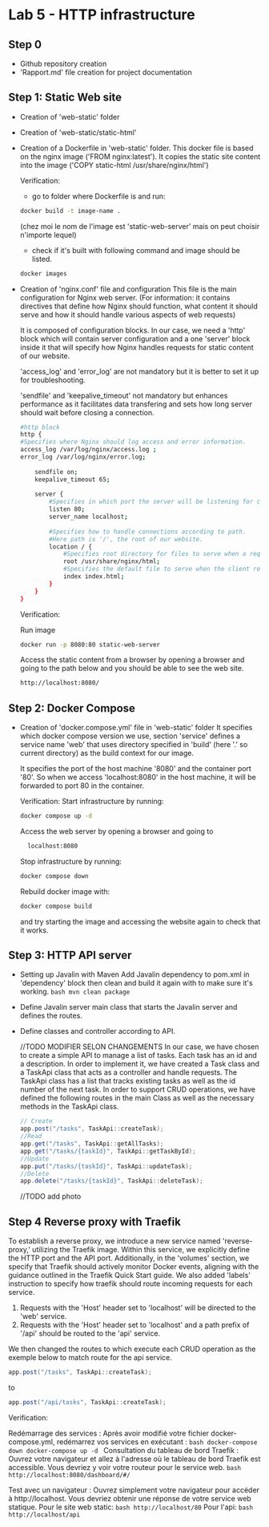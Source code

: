 Lab 5 - HTTP infrastructure
=============================

## Step 0
- Github repository creation
- 'Rapport.md' file creation for project documentation

## Step 1: Static Web site
- Creation of 'web-static' folder
- Creation of 'web-static/static-html'
- Creation of a Dockerfile in 'web-static' folder.
  This docker file is based on the nginx image ('FROM nginx:latest'). It copies the static site content into the image ('COPY static-html /usr/share/nginx/html')
  
  Verification:
  - go to folder where Dockerfile is and run:
  
  ```bash
  docker build -t image-name . 
  ```
  
  (chez moi le nom de l'image est 'static-web-server' mais on peut choisir n'importe lequel)

  - check if it's built with following command and image should be listed.
  
  ```bash 
  docker images 
  ```
- Creation of 'nginx.conf' file and configuration
  This file is the main configuration for Nginx web server.
  (For information: it contains directives that define how Nginx should function, what content it should serve and how it should handle various aspects of web requests)

  It is composed of configuration blocks. In our case, we need a 'http' block which will contain server configuration and a one 'server' block inside it that will specify how Nginx handles requests for static content of our website.

  'access_log' and 'error_log' are not mandatory but it is better to set it up for troubleshooting.

  'sendfile' and 'keepalive_timeout' not mandatory but enhances performance as it facilitates data transfering and sets how long server should wait before closing a connection.

    ```bash
  #http block  
  http { 
    #Specifies where Nginx should log access and error information. 
    access_log /var/log/nginx/access.log ;
    error_log /var/log/nginx/error.log;
      
        sendfile on;
        keepalive_timeout 65;
      
        server {
            #Specifies in which port the server will be listening for connections to serve the content
            listen 80; 
            server_name localhost;
      
            #Specifies how to handle connections according to path. 
            #Here path is '/', the root of our website.  
            location / {
                #Specifies root directory for files to serve when a request is made to the specified path. 
                root /usr/share/nginx/html;
                #Specifies the default file to serve when the client requests a directory without specifying a particular file.
                index index.html;
            }
        }
    }
  ```

  Verification:
  
  Run image
  
  ```bash 
  docker run -p 8080:80 static-web-server 
  ```
  
  Access the static content from a browser by opening a browser and going to the path below and you should be able to see the web site. 
  
  ```bash
  http://localhost:8080/ 
  ```

## Step 2: Docker Compose
- Creation of 'docker.compose.yml' file in 'web-static' folder
  It specifies which docker compose version we use, section 'service' defines a service name 'web' that uses directory specified in 'build' (here '.' so current directory) as the build context for our image. 
  
  It specifies the port of the host machine '8080' and the container port '80'. So when we access 'localhost:8080' in the host machine, it will be forwarded to port 80 in the container. 
  
  Verification:
  Start infrastructure by running:
  ```bash
  docker compose up -d
  ```
  Access the web server by opening a browser and going to 
  ```bash 
    localhost:8080
  ```
  Stop infrastructure by running:
  ```bash
  docker compose down
  ```
  Rebuild docker image with:
  ```bash
  docker compose build
  ```
  and try starting the image and accessing the website again to check that it works.

## Step 3: HTTP API server

- Setting up Javalin with Maven
  Add Javalin dependency to pom.xml in 'dependency' block then clean and build it again with to make sure it's working.
  ``bash
  mvn clean package
  ``
- Define Javalin server main class that starts the Javalin server and defines the routes. 
- Define classes and controller according to API. 
  
  //TODO MODIFIER SELON CHANGEMENTS
  In our case, we have chosen to create a simple API to manage a list of tasks. Each task has an id and a description. In order to implement it, we have created a Task class and a TaskApi class that acts as a controller and handle requests. 
  The TaskApi class has a list that tracks existing tasks as well as the id number of the next task. 
  In order to support CRUD operations, we have defined the following routes in the main Class as well as the necessary methods in the TaskApi class.

  ```java
  // Create
  app.post("/tasks", TaskApi::createTask);
  //Read
  app.get("/tasks", TaskApi::getAllTasks);
  app.get("/tasks/{taskId}", TaskApi::getTaskById);
  //Update
  app.put("/tasks/{taskId}", TaskApi::updateTask);
  //Delete
  app.delete("/tasks/{taskId}", TaskApi::deleteTask);
  ```
  //TODO add photo

## Step 4 Reverse proxy with Traefik

To establish a reverse proxy, we introduce a new service named 'reverse-proxy,' utilizing the Traefik image. Within this service, we explicitly define the HTTP port and the API port. Additionally, in the 'volumes' section, we specify that Traefik should actively monitor Docker events, aligning with the guidance outlined in the Traefik Quick Start guide.
We also added 'labels' instruction to specify how traefik should route incoming requests for each service.
1. Requests with the 'Host' header set to 'localhost' will be directed to the 'web' service.
1. Requests with the 'Host' header set to 'localhost' and a path prefix of '/api' should be routed to the 'api' service.

We then changed the routes to which execute each CRUD operation as the exemple below to match route for the api service.
```java
app.post("/tasks", TaskApi::createTask);
```
to
```java
app.post("/api/tasks", TaskApi::createTask);
```

Verification:

Redémarrage des services :
Après avoir modifié votre fichier docker-compose.yml, redémarrez vos services en exécutant :
``bash
docker-compose down
docker-compose up -d
``
Consultation du tableau de bord Traefik :
Ouvrez votre navigateur et allez à l'adresse où le tableau de bord Traefik est accessible. Vous devriez y voir votre routeur pour le service web.
``bash
http://localhost:8080/dashboard/#/
``

Test avec un navigateur :
Ouvrez simplement votre navigateur pour accéder à http://localhost. Vous devriez obtenir une réponse de votre service web statique. 
Pour le site web static:
`` bash
http://localhost/80
``
Pour l'api:
``bash
http://localhost/api
``


